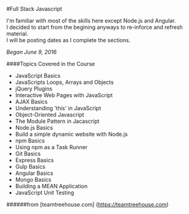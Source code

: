 #Full Stack Javascript

I'm familiar with most of the skills here except Node.js and Angular.  
I decided to start from the begining anyways to re-inforce and refresh material.  
I will be posting dates as I complete the sections.

*Began June 9, 2016*

####Topics Covered in the Course
* JavaScript Basics
* JavaScripts Loops, Arrays and Objects
* jQuery Plugins
* Interactive Web Pages with JavaScript
* AJAX Basics
* Understanding 'this' in JavaScript
* Object-Oriented Javascript
* The Module Pattern in Jacascript
* Node.js Basics
* Build a simple dynamic website with Node.js
* npm Basics
* Using npm as a Task Runner
* Git Basics
* Express Basics
* Gulp Basics
* Angular Basics
* Mongo Basics
* Building a MEAN Application
* JavaScript Unit Testing

######from [teamtreehouse.com] (https://teamtreehouse.com)
